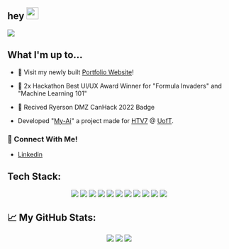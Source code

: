 ## hey <img src="https://media.giphy.com/media/hvRJCLFzcasrR4ia7z/giphy.gif" width="27px">
<p align="center">
  
![](https://komarev.com/ghpvc/?username=MusaAqeel)
## What I'm up to...

- 🔨 Visit my newly built [Portfolio Website](https://musaaqeel.tech/)!

- 🥇  2x Hackathon Best UI/UX Award Winner for "Formula Invaders" and "Machine Learning 101"
- 👾  Recived Ryerson DMZ CanHack 2022 Badge

- Developed "[My-Ai](https://github.com/MusaAqeel/HTV7)" a project made for [HTV7](https://hackthevalley.io) @ [UofT](https://www.utoronto.ca/).

### **📲 Connect With Me!**
- [Linkedin](https://www.linkedin.com/in/musa-aqeel)
## Tech Stack:
<p align="center">
  <img src="https://img.shields.io/badge/python-3670A0?style=square&logo=python&logoColor=white">
  <img src="https://img.shields.io/badge/css3-%231572B6.svg?style=square&logo=css3&logoColor=white">
  <img src="https://img.shields.io/badge/dart-%230175C2.svg?style=square&logo=dart&logoColor=white">
  <img src="https://img.shields.io/badge/java-%23ED8B00.svg?style=square&logo=java&logoColor=white">
  <img src="https://img.shields.io/badge/html5-%23E34F26.svg?style=square&logo=html5&logoColor=white">
  <img src="https://img.shields.io/badge/vercel-%23000000.svg?style=square&logo=vercel&logoColor=white">
  <img src="https://img.shields.io/badge/bootstrap-%23563D7C.svg?style=square&logo=bootstrap&logoColor=white">
  <img src="https://img.shields.io/badge/flask-%23000.svg?style=square&logo=flask&logoColor=white">
  <img src="https://img.shields.io/badge/react-%2320232a.svg?style=square&logo=react&logoColor=%2361DAFB">
  <img src="https://img.shields.io/badge/python-3670A0?style=square&logo=python&logoColor=ffdd54">
  <img src="https://img.shields.io/badge/lua-%232C2D72.svg?style=square&logo=lua&logoColor=white">
  

  
## 📈 My GitHub Stats:


<p align="center">
  <img src="https://github-readme-stats.vercel.app/api?username=musaaqeel&theme=dark&hide_border=false&include_all_commits=false&count_private=true" />
  <img src="https://github-readme-streak-stats.herokuapp.com/?user=musaaqeel&theme=dark&hide_border=false" />
  <img src="https://github-readme-stats.vercel.app/api/top-langs/?username=musaaqeel&theme=dark&hide_border=false&include_all_commits=false&count_private=true&layout=compact" />
</p>

<!---
<p align="center">
  <img src="https://readme-typing-svg.demolab.com?font=Arial&pause=1000&color=F7F7F7&width=435&lines=Student+and+Developer;Hackathon+Enthusiast+;4+years+of+coding+experience+;Software+Programming+Instructor+;Always+Learning;Musa+Aqeel" />
</p>
-->
  
